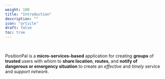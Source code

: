 ```yaml
---
weight: 100
title: "Introduction"
description: ""
icon: "article"
draft: false
toc: true
---
```


<br>

PositionPal is a **micro-services-based** application for creating **groups** of **trusted** users with whom to **share location**, **routes**, and **notify of dangerous or emergency situation** to create an _effective_ and _timely_ service and _support network_.
